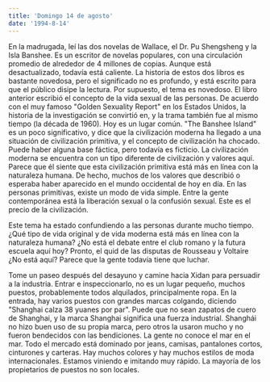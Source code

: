 ```yaml
---
title: 'Domingo 14 de agosto'
date: '1994-8-14'
---
```


En la madrugada, leí las dos novelas de Wallace, el Dr. Pu Shengsheng y la Isla Banshee. Es un escritor de novelas populares, con una circulación promedio de alrededor de 4 millones de copias. Aunque está desactualizado, todavía está caliente. La historia de estos dos libros es bastante novedosa, pero el significado no es profundo, y está escrito para que el público disipe la lectura. Por supuesto, el tema es novedoso. El libro anterior escribió el concepto de la vida sexual de las personas. De acuerdo con el muy famoso "Golden Sexuality Report" en los Estados Unidos, la historia de la investigación se convirtió en, y la trama también fue al mismo tiempo (la década de 1960). Hoy es un lugar común. "The Banshee Island" es un poco significativo, y dice que la civilización moderna ha llegado a una situación de civilización primitiva, y el concepto de civilización ha chocado. Puede haber alguna base fáctica, pero todavía es ficticio. La civilización moderna se encuentra con un tipo diferente de civilización y valores aquí. Parece que él siente que esta civilización primitiva está más en línea con la naturaleza humana. De hecho, muchos de los valores que describió o esperaba haber aparecido en el mundo occidental de hoy en día. En las personas primitivas, existe un modo de vida simple. Entre la gente contemporánea está la liberación sexual o la confusión sexual. Este es el precio de la civilización.

Este tema ha estado confundiendo a las personas durante mucho tiempo. ¿Qué tipo de vida original y de vida moderna está más en línea con la naturaleza humana? ¿No está el debate entre el club romano y la futura escuela aquí hoy? Pronto, el quid de las disputas de Rousseau y Voltaire ¿No está aquí? Parece que la gente todavía tiene que luchar.

Tome un paseo después del desayuno y camine hacia Xidan para persuadir a la industria. Entrar e inspeccionarlo, no es un lugar pequeño, muchos puestos, probablemente todos alquilados, principalmente ropa. En la entrada, hay varios puestos con grandes marcas colgando, diciendo "Shanghai calza 38 yuanes por par". Puede que no sean zapatos de cuero de Shanghai, y la marca Shanghai significa una fuerza industrial. Shanghái no hizo buen uso de su propia marca, pero otros la usaron mucho y no fueron bendecidos con las bendiciones. La gente no conoce el mar en el mar. Todo el mercado está dominado por jeans, camisas, pantalones cortos, cinturones y carteras. Hay muchos colores y hay muchos estilos de moda internacionales. Estamos viniendo e imitando muy rápido. La mayoría de los propietarios de puestos no son locales.

